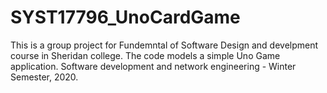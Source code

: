 # SYST17796_UnoCardGame
This is a group project for Fundemntal of Software Design and develpment course in Sheridan college. 
The code models a simple Uno Game application. 
Software development and network engineering - Winter Semester, 2020. 
